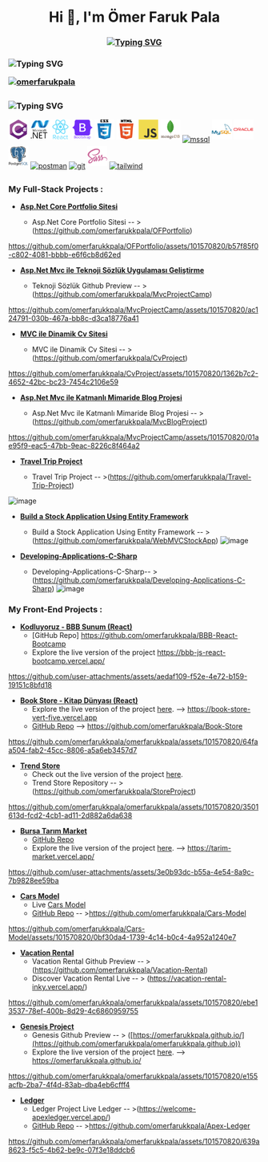 <div>                                                                                                                                   
    <h1 align="center">Hi 👋, I'm Ömer Faruk Pala</h1>                                     
    <h3 align="center"><a href="https://git.io/typing-svg"><img src="https://readme-typing-svg.demolab.com?font=Fira+Code&weight=500&size=24&duration=2000&pause=750&color=007BFF&random=false&width=435&lines=C%23+%7C+JS+%7C.NET+Core+%7CSQL%7C+React;Software+Developer" alt="Typing SVG" /></a></a> </h3>
</div>
<h3 align="left"> <img src="https://readme-typing-svg.demolab.com?font=Edu+NSW+ACT+Foundation&weight=700&size=30&pause=750&color=007bff&width=435&lines=Connect+with+me :" alt="Typing SVG">
<p align="left">
  <a href="https://linkedin.com/in/omerfarukpala" target="blank"><img align="center" src="https://raw.githubusercontent.com/rahuldkjain/github-profile-readme-generator/master/src/images/icons/Social/linked-in-alt.svg" alt="omerfarukpala" height="30" width="40" style="margin-bottom: 5px;" /></a>
</p>
<h3 align="left"><img src="https://readme-typing-svg.demolab.com?font=Edu+NSW+ACT+Foundation&weight=700&size=30&pause=750&color=007bff&width=435&lines=Languages +and +Tools :" alt="Typing SVG"></h3>
<p align="left">
   <a href="https://www.w3schools.com/cs/" target="_blank" rel="noreferrer"><img src="https://raw.githubusercontent.com/devicons/devicon/master/icons/csharp/csharp-original.svg" alt="csharp" width="40" height="40" style="margin-bottom: 5px;" /></a>
  <a href="https://dotnet.microsoft.com/" target="_blank" rel="noreferrer"><img src="https://raw.githubusercontent.com/devicons/devicon/master/icons/dot-net/dot-net-original-wordmark.svg" alt="dotnet" width="40" height="40" style="margin-bottom: 5px;" /></a
  <a href="https://reactjs.org/" target="_blank" rel="noreferrer"><img src="https://raw.githubusercontent.com/devicons/devicon/master/icons/react/react-original-wordmark.svg" alt="react" width="40" height="40" style="margin-bottom: 5px;" /></a>
  <a href="https://getbootstrap.com" target="_blank" rel="noreferrer"><img src="https://raw.githubusercontent.com/devicons/devicon/master/icons/bootstrap/bootstrap-plain-wordmark.svg" alt="bootstrap" width="40" height="40" style="margin-bottom: 5px;" /></a>
  <a href="https://www.w3schools.com/css/" target="_blank" rel="noreferrer"><img src="https://raw.githubusercontent.com/devicons/devicon/master/icons/css3/css3-original-wordmark.svg" alt="css3" width="40" height="40" style="margin-bottom: 5px;" /></a>
  <a href="https://www.w3.org/html/" target="_blank" rel="noreferrer"><img src="https://raw.githubusercontent.com/devicons/devicon/master/icons/html5/html5-original-wordmark.svg" alt="html5" width="40" height="40" style="margin-bottom: 5px;" /></a>
  <a href="https://developer.mozilla.org/en-US/docs/Web/JavaScript" target="_blank" rel="noreferrer"><img src="https://raw.githubusercontent.com/devicons/devicon/master/icons/javascript/javascript-original.svg" alt="javascript" width="40" height="40" style="margin-bottom: 5px;" /></a>
  <a href="https://www.mongodb.com/" target="_blank" rel="noreferrer"><img src="https://raw.githubusercontent.com/devicons/devicon/master/icons/mongodb/mongodb-original-wordmark.svg" alt="mongodb" width="40" height="40" style="margin-bottom: 5px;" /></a>
  <a href="https://www.microsoft.com/en-us/sql-server" target="_blank" rel="noreferrer"><img src="https://www.svgrepo.com/show/303229/microsoft-sql-server-logo.svg" alt="mssql" width="40" height="40" style="margin-bottom: 5px;" /></a>
  <a href="https://www.mysql.com/" target="_blank" rel="noreferrer"><img src="https://raw.githubusercontent.com/devicons/devicon/master/icons/mysql/mysql-original-wordmark.svg" alt="mysql" width="40" height="40" style="margin-bottom: 5px;" /></a>
  <a href="https://www.oracle.com/" target="_blank" rel="noreferrer"><img src="https://raw.githubusercontent.com/devicons/devicon/master/icons/oracle/oracle-original.svg" alt="oracle" width="40" height="40" style="margin-bottom: 5px;" /></a>
  <a href="https://www.postgresql.org" target="_blank" rel="noreferrer"><img src="https://raw.githubusercontent.com/devicons/devicon/master/icons/postgresql/postgresql-original-wordmark.svg" alt="postgresql" width="40" height="40" style="margin-bottom: 5px;" /></a>
  <a href="https://postman.com" target="_blank" rel="noreferrer"><img src="https://www.vectorlogo.zone/logos/getpostman/getpostman-icon.svg" alt="postman" width="40" height="40" style="margin-bottom: 5px;" /></a>
    <a href="https://git-scm.com/" target="_blank" rel="noreferrer"><img src="https://www.vectorlogo.zone/logos/git-scm/git-scm-icon.svg" alt="git" width="40" height="40" style="margin-bottom: 5px;" /></a>
  <a href="https://sass-lang.com" target="_blank" rel="noreferrer"><img src="https://raw.githubusercontent.com/devicons/devicon/master/icons/sass/sass-original.svg" alt="sass" width="40" height="40" style="margin-bottom: 5px;" /></a>
  <a href="https://tailwindcss.com/" target="_blank" rel="noreferrer"><img src="https://www.vectorlogo.zone/logos/tailwindcss/tailwindcss-icon.svg" alt="tailwind" width="40" height="40" style="margin-bottom: 5px;" /></a>
</p>


   
 <h3 align="left">My Full-Stack Projects : </h3>
 
- **[Asp.Net Core Portfolio Sitesi](https://github.com/omerfarukkpala/OFPortfolio)**
  
  - Asp.Net Core Portfolio Sitesi -- >(https://github.com/omerfarukkpala/OFPortfolio)

https://github.com/omerfarukkpala/OFPortfolio/assets/101570820/b57f85f0-c802-4081-bbbb-e6f6cb8d62ed
 

- **[Asp.Net Mvc ile Teknoji Sözlük Uygulaması Geliştirme](https://github.com/omerfarukkpala/MvcProjectCamp)**
  
  - Teknoji Sözlük Github Preview  -- >(https://github.com/omerfarukkpala/MvcProjectCamp)

https://github.com/omerfarukkpala/MvcProjectCamp/assets/101570820/ac124791-030b-467a-bb8c-d3ca18776a41

- **[MVC ile Dinamik Cv Sitesi](https://github.com/omerfarukkpala/CvProject)**
  
  - MVC ile Dinamik Cv Sitesi -- >(https://github.com/omerfarukkpala/CvProject)

https://github.com/omerfarukkpala/CvProject/assets/101570820/1362b7c2-4652-42bc-bc23-7454c2106e59

- **[Asp.Net Mvc ile Katmanlı Mimaride Blog Projesi](https://github.com/omerfarukkpala/MvcBlogProject)**
  
  - Asp.Net Mvc ile Katmanlı Mimaride Blog Projesi -- >(https://github.com/omerfarukkpala/MvcBlogProject)

https://github.com/omerfarukkpala/MvcProjectCamp/assets/101570820/01ae95f9-eac5-47bb-9eac-8226c8f464a2

- **[Travel Trip Project](https://github.com/omerfarukkpala/Travel-Trip-Project)**
  
  - Travel Trip Project -- >(https://github.com/omerfarukkpala/Travel-Trip-Project)
  
![image](https://github.com/omerfarukkpala/omerfarukkpala/assets/101570820/dd60e228-80e0-406d-a9c7-5cb7ef63d558)

- **[Build a Stock Application Using Entity Framework](https://github.com/omerfarukkpala/WebMVCStockApp)**
  
  - Build a Stock Application Using Entity Framework -- >(https://github.com/omerfarukkpala/WebMVCStockApp)
![image](https://github.com/omerfarukkpala/omerfarukkpala/assets/101570820/45121331-8ece-4ea5-ba4b-60666e501663)

- **[Developing-Applications-C-Sharp](https://github.com/omerfarukkpala/Developing-Applications-C-Sharp)**
  
  - Developing-Applications-C-Sharp-- >(https://github.com/omerfarukkpala/Developing-Applications-C-Sharp)
![image](https://github.com/omerfarukkpala/omerfarukkpala/assets/101570820/a433dfc8-495f-4f62-87b0-002f17da18cb)


<h3 align="left">My Front-End Projects : </h3>

- **[Kodluyoruz - BBB Sunum (React)](https://bbb-js-react-bootcamp.vercel.app/)**
  - [GitHub Repo] https://github.com/omerfarukkpala/BBB-React-Bootcamp 
  - Explore the live version of the project https://bbb-js-react-bootcamp.vercel.app/
    
https://github.com/user-attachments/assets/aedaf109-f52e-4e72-b159-19151c8bfd18


- **[Book Store - Kitap Dünyası (React)](https://book-store-vert-five.vercel.app/)**
  - Explore the live version of the project [here](https://book-store-vert-five.vercel.app/). --> https://book-store-vert-five.vercel.app
  - [GitHub Repo](https://github.com/omerfarukkpala/Book-Store) --> https://github.com/omerfarukkpala/Book-Store


https://github.com/omerfarukkpala/omerfarukkpala/assets/101570820/64faa504-fab2-45cc-8806-a5a6eb3457d7


- **[Trend Store](https://store-project-zeta.vercel.app/)**
  - Check out the live version of the project [here](https://store-project-zeta.vercel.app/).
  - Trend Store Repository                                    -- > (https://github.com/omerfarukkpala/StoreProject)

https://github.com/omerfarukkpala/omerfarukkpala/assets/101570820/3501613d-fcd2-4cb1-ad11-2d882a6da638


- **[Bursa Tarım Market](https://tarim-market.vercel.app/)**
  - [GitHub Repo](https://github.com/omerfarukkpala/BBB-React-Bootcamp)
  - Explore the live version of the project [here](https://tarim-market.vercel.app/). --> https://tarim-market.vercel.app/
    



https://github.com/user-attachments/assets/3e0b93dc-b55a-4e54-8a9c-7b9828ee59ba




- **[Cars Model](https://cars-model-website.vercel.app/)**
  - Live [Cars Model](https://cars-model-website.vercel.app/)
  - [GitHub Repo](https://github.com/omerfarukkpala/Cars-Model) -- >https://github.com/omerfarukkpala/Cars-Model
    
https://github.com/omerfarukkpala/Cars-Model/assets/101570820/0bf30da4-1739-4c14-b0c4-4a952a1240e7

- **[Vacation Rental](https://vacation-rental-inky.vercel.app/)**
  - Vacation Rental Github Preview -- >(https://github.com/omerfarukkpala/Vacation-Rental)
  - Discover Vacation Rental Live -- > (https://vacation-rental-inky.vercel.app/)
 
https://github.com/omerfarukkpala/omerfarukkpala/assets/101570820/ebe13537-78ef-400b-8d29-4c6860959755

- **[Genesis Project](https://omerfarukkpala.github.io/)**
  - Genesis Github Preview -- > ([https://omerfarukkpala.github.io/](https://github.com/omerfarukkpala/omerfarukkpala.github.io))
  - Explore the live version of the project [here](https://omerfarukkpala.github.io/). --> https://omerfarukkpala.github.io/

    

https://github.com/omerfarukkpala/omerfarukkpala/assets/101570820/e155acfb-2ba7-4f4d-83ab-dba4eb6cfff4



- **[Ledger](https://welcome-apexledger.vercel.app/)**
  - Ledger Project Live Ledger -- >(https://welcome-apexledger.vercel.app/)
  - [GitHub Repo](https://github.com/omerfarukkpala/Apex-Ledger) -- >https://github.com/omerfarukkpala/Apex-Ledger


https://github.com/omerfarukkpala/omerfarukkpala/assets/101570820/639a8623-f5c5-4b62-be9c-07f3e18ddcb6






